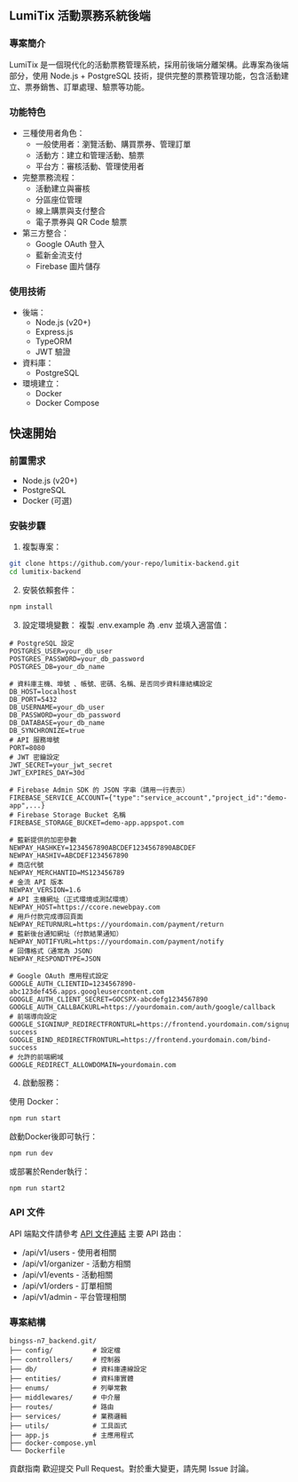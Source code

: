 ## LumiTix 活動票務系統後端

### 專案簡介
LumiTix 是一個現代化的活動票務管理系統，採用前後端分離架構。此專案為後端部分，使用 Node.js + PostgreSQL 技術，提供完整的票務管理功能，包含活動建立、票券銷售、訂單處理、驗票等功能。

### 功能特色
* 三種使用者角色：
  * 一般使用者：瀏覽活動、購買票券、管理訂單
  * 活動方：建立和管理活動、驗票
  * 平台方：審核活動、管理使用者
* 完整票務流程：
  * 活動建立與審核
  * 分區座位管理
  * 線上購票與支付整合
  * 電子票券與 QR Code 驗票
* 第三方整合：
  * Google OAuth 登入
  * 藍新金流支付
  * Firebase 圖片儲存
### 使用技術
* 後端：
  * Node.js (v20+)
  * Express.js
  * TypeORM
  * JWT 驗證
* 資料庫：
  * PostgreSQL
* 環境建立：
  * Docker
  * Docker Compose

## 快速開始
### 前置需求
* Node.js (v20+)
* PostgreSQL
* Docker (可選)
### 安裝步驟
1. 複製專案：
```Bash Run
git clone https://github.com/your-repo/lumitix-backend.git
cd lumitix-backend
```
2. 安裝依賴套件：
```Bash Run
npm install
```
3. 設定環境變數：
複製 .env.example 為 .env 並填入適當值：
```Env Apply
# PostgreSQL 設定
POSTGRES_USER=your_db_user
POSTGRES_PASSWORD=your_db_password
POSTGRES_DB=your_db_name

# 資料庫主機、埠號 、帳號、密碼、名稱、是否同步資料庫結構設定
DB_HOST=localhost
DB_PORT=5432
DB_USERNAME=your_db_user
DB_PASSWORD=your_db_password
DB_DATABASE=your_db_name
DB_SYNCHRONIZE=true
# API 服務埠號
PORT=8080
# JWT 密鑰設定
JWT_SECRET=your_jwt_secret
JWT_EXPIRES_DAY=30d

# Firebase Admin SDK 的 JSON 字串（請用一行表示）
FIREBASE_SERVICE_ACCOUNT={"type":"service_account","project_id":"demo-app",...}
# Firebase Storage Bucket 名稱
FIREBASE_STORAGE_BUCKET=demo-app.appspot.com

# 藍新提供的加密參數
NEWPAY_HASHKEY=1234567890ABCDEF1234567890ABCDEF
NEWPAY_HASHIV=ABCDEF1234567890
# 商店代號
NEWPAY_MERCHANTID=MS123456789
# 金流 API 版本
NEWPAY_VERSION=1.6
# API 主機網址（正式環境或測試環境）
NEWPAY_HOST=https://ccore.newebpay.com
# 用戶付款完成導回頁面
NEWPAY_RETURNURL=https://yourdomain.com/payment/return
# 藍新後台通知網址（付款結果通知）
NEWPAY_NOTIFYURL=https://yourdomain.com/payment/notify
# 回傳格式（通常為 JSON）
NEWPAY_RESPONDTYPE=JSON

# Google OAuth 應用程式設定
GOOGLE_AUTH_CLIENTID=1234567890-abc123def456.apps.googleusercontent.com
GOOGLE_AUTH_CLIENT_SECRET=GOCSPX-abcdefg1234567890
GOOGLE_AUTH_CALLBACKURL=https://yourdomain.com/auth/google/callback
# 前端導向設定
GOOGLE_SIGNINUP_REDIRECTFRONTURL=https://frontend.yourdomain.com/signup-success
GOOGLE_BIND_REDIRECTFRONTURL=https://frontend.yourdomain.com/bind-success
# 允許的前端網域
GOOGLE_REDIRECT_ALLOWDOMAIN=yourdomain.com
```

4. 啟動服務：

使用 Docker：
```Bash Run
npm run start
```
啟動Docker後即可執行：
```Bash Run
npm run dev
```
或部署於Render執行：
```Bash Run
npm run start2
```

### API 文件
API 端點文件請參考 [API 文件連結](https://www.notion.so/1af6a246851881dfa483f8d3d4b4c595?v=1af6a246851881fea119000c86ad2ccc)
主要 API 路由：
* /api/v1/users - 使用者相關
* /api/v1/organizer - 活動方相關
* /api/v1/events - 活動相關
* /api/v1/orders - 訂單相關
* /api/v1/admin - 平台管理相關

### 專案結構
```Apply
bingss-n7_backend.git/
├── config/          # 設定檔
├── controllers/     # 控制器
├── db/              # 資料庫連線設定
├── entities/        # 資料庫實體
├── enums/           # 列舉常數
├── middlewares/     # 中介層
├── routes/          # 路由
├── services/        # 業務邏輯
├── utils/           # 工具函式
├── app.js           # 主應用程式
├── docker-compose.yml
└── Dockerfile
```

貢獻指南
歡迎提交 Pull Request。對於重大變更，請先開 Issue 討論。
